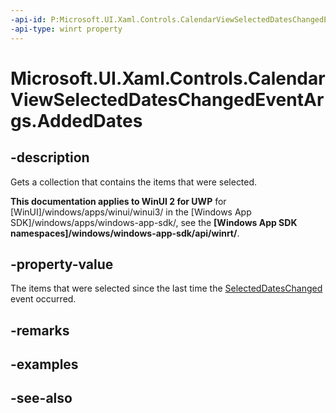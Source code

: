 ```yaml
---
-api-id: P:Microsoft.UI.Xaml.Controls.CalendarViewSelectedDatesChangedEventArgs.AddedDates
-api-type: winrt property
---
```


<!-- Property syntax
public Windows.Foundation.Collections.IVectorView<Windows.Foundation.DateTime> AddedDates { get; }
-->

# Microsoft.UI.Xaml.Controls.CalendarViewSelectedDatesChangedEventArgs.AddedDates

## -description
Gets a collection that contains the items that were selected.

**This documentation applies to WinUI 2 for UWP** for [WinUI]/windows/apps/winui/winui3/ in the [Windows App SDK]/windows/apps/windows-app-sdk/, see the **[Windows App SDK namespaces]/windows/windows-app-sdk/api/winrt/**.

## -property-value
The items that were selected since the last time the [SelectedDatesChanged](calendarview_selecteddateschanged.md) event occurred.

## -remarks

## -examples

## -see-also
